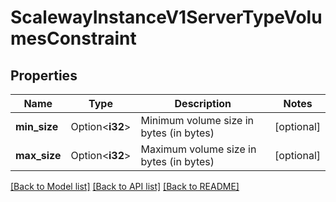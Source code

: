 # ScalewayInstanceV1ServerTypeVolumesConstraint

## Properties

Name | Type | Description | Notes
------------ | ------------- | ------------- | -------------
**min_size** | Option<**i32**> | Minimum volume size in bytes (in bytes) | [optional]
**max_size** | Option<**i32**> | Maximum volume size in bytes (in bytes) | [optional]

[[Back to Model list]](../README.md#documentation-for-models) [[Back to API list]](../README.md#documentation-for-api-endpoints) [[Back to README]](../README.md)


